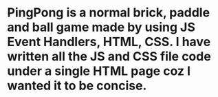 # PingPong is a normal brick, paddle and ball game  made by using JS Event Handlers, HTML, CSS. I have written all the JS and CSS file code under a single HTML page coz I wanted it to be concise.
